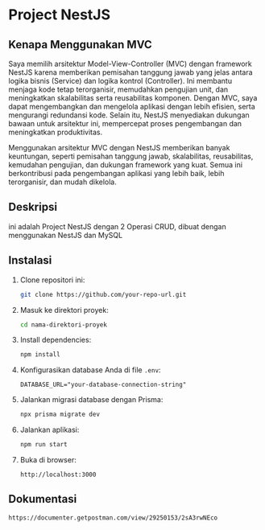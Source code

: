 # Project NestJS

## Kenapa Menggunakan MVC

Saya memilih arsitektur Model-View-Controller (MVC) dengan framework NestJS karena memberikan pemisahan tanggung jawab yang jelas antara logika bisnis (Service) dan logika kontrol (Controller). Ini membantu menjaga kode tetap terorganisir, memudahkan pengujian unit, dan meningkatkan skalabilitas serta reusabilitas komponen. Dengan MVC, saya dapat mengembangkan dan mengelola aplikasi dengan lebih efisien, serta mengurangi redundansi kode. Selain itu, NestJS menyediakan dukungan bawaan untuk arsitektur ini, mempercepat proses pengembangan dan meningkatkan produktivitas.

Menggunakan arsitektur MVC dengan NestJS memberikan banyak keuntungan, seperti pemisahan tanggung jawab, skalabilitas, reusabilitas, kemudahan pengujian, dan dukungan framework yang kuat. Semua ini berkontribusi pada pengembangan aplikasi yang lebih baik, lebih terorganisir, dan mudah dikelola.

## Deskripsi

ini adalah Project NestJS dengan 2 Operasi CRUD, dibuat dengan menggunakan NestJS dan MySQL

## Instalasi

1. Clone repositori ini:
   ```sh
   git clone https://github.com/your-repo-url.git
   ```
2. Masuk ke direktori proyek:
   ```sh
   cd nama-direktori-proyek
   ```
3. Install dependencies:
   ```sh
   npm install
   ```
4. Konfigurasikan database Anda di file `.env`:
   ```
   DATABASE_URL="your-database-connection-string"
   ```
5. Jalankan migrasi database dengan Prisma:
   ```sh
   npx prisma migrate dev
   ```
6. Jalankan aplikasi:
   ```sh
   npm run start
   ```
7. Buka di browser:
   ```
   http://localhost:3000
   ```

## Dokumentasi

```
https://documenter.getpostman.com/view/29250153/2sA3rwNEco
```
